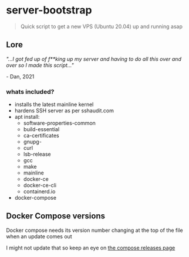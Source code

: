 # server-bootstrap

> Quick script to get a new VPS (Ubuntu 20.04) up and running asap

## Lore

*"...I got fed up of f\*\*king up my server and having to do all this over and over so I made this script..."*

\- Dan, 2021

### whats included?

- installs the latest mainline kernel
- hardens SSH server as per sshaudit.com
- apt install:
  - software-properties-common
  - build-essential
  - ca-certificates
  - gnupg-
  - curl
  - lsb-release
  - gcc
  - make
  - mainline
  - docker-ce
  - docker-ce-cli
  - containerd.io
- docker-compose

## Docker Compose versions

Docker compose needs its version number changing at the top of the file when an update comes out

I might not update that so keep an eye on [the compose releases page](https://github.com/docker/compose/releases/)
